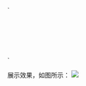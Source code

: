 
`<pre><code>

<style>
.foot_index_bar{ display:none;height: 54px;bottom:0; width:100%; z-index:1000;left: 0 }
.foot_index_bg{ width:100%; background:#d4ecff;filter: alpha(opacity=80);-moz-opacity: 0.8;-khtml-opacity: 0.8; opacity: 0.8; z-index:10003; height: 54px; position: absolute; top: 0; left:0;}
.foot_fixed{position:fixed; _position: absolute; _top:expression(eval(document.documentElement.scrollTop+document.documentElement.clientHeight-this.offsetHeight-(parseInt(this.currentStyle.marginTop,10)||0)-(parseInt(this.currentStyle.marginBottom,10)||0))); }
.foot_mode{ position:relative;  height: 54px; z-index:99999; width:100%;}
.foot_index{ width: 1180px;  height: 54px;z-index: 10002; margin:0px auto; position:absolute; z-index:10004;}
.footBg,.foot_index{  position: absolute;left: 50%; margin-left: -590px;top: 0px;}
.foot_index .foot_index_close{ position:absolute; bottom:15px; right:-80px; z-index:99; width:25px; height:25px; background:url(http://mat1.gtimg.com/hb/yefei/common/10years/wechat_close_right.png) no-repeat; }
.foot_index_bar .foot_wechat_left{ width: 206px; height: 113px; background: url(http://mat1.gtimg.com/hb/yefei/common/10years/wechat_boy.png) no-repeat; position: absolute;bottom: 0;left: 0px;}
.foot_index_bar .foot_wechat_cen{ width: 823px; height: 31px; background: url(http://mat1.gtimg.com/hb/yefei/common/10years/wechat_newtext_center.png) no-repeat; position: absolute;bottom: 11px;left: 230px;}
.foot_index_bar .foot_wechat_right{ width: 221px; height: 71px; background: url(http://mat1.gtimg.com/hb/yefei/common/10years/wechat_bottom_right.png) no-repeat; position: absolute;bottom: 0;right: 22px;}
.foot_wechat_close{ display:none;position: fixed;left:-205px; bottom: 45px; _position: absolute;z-index: 9998; _position:absolute;_left:expression(eval(document.documentElement.scrollLeft));_top:expression(eval(document.documentElement.scrollTop + document.documentElement.clientHeight - 325)); width: 205px; height: 166px; cursor: pointer; background: url(http://mat1.gtimg.com/hb/yefei/common/10years/wechat_close_show.png) no-repeat;}
</style>

</code></pre>`

展示效果，如图所示：
<img src="https://github.com/taoste/Hello-World/blob/master/github/hb.qq.com/2020.jpg?raw=true"/>
